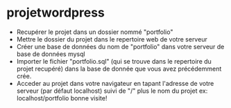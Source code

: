 # projetwordpress

- Recupérer le projet dans un dossier nommé "portfolio"
- Mettre le dossier du projet dans le repertoire web de votre serveur 
- Créer une base de données du nom de "portfolio" dans votre serveur de base de données mysql
- Importer le fichier "portfolio.sql" (qui se trouve dans le repertoire du projet recupéré) dans la base de donnée que vous avez précédemment crée.
- Acceder au projet dans votre navigateur en tapant l'adresse de votre serveur (par défaut localhost) suivi de "/" plus le nom du projet ex: localhost/portfolio
bonne visite!

